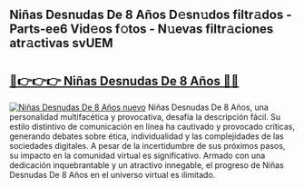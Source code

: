 ## Niñas Desnudas De 8 Años D𝚎sn𝚞dos filtr𝚊dos - Parts-ee6 Vid𝚎os f𝚘tos - N𝚞evas filtr𝚊ciones atr𝚊ctivas svUEM

# <h2><a href="http://mb72fqk.tromn.icu/?c=Ni%c3%b1as+Desnudas+De+8+A%c3%b1os">🔗👉👉👉 Niñas Desnudas De 8 Años 🔗🔗</a></h2>

[![Niñas Desnudas De 8 Años nuevo](https://i.imgur.com/pEAQMta.gif)](http://mb72fqk.tromn.icu/?c=Ni%c3%b1as+Desnudas+De+8+A%c3%b1os)
Niñas Desnudas De 8 Años, una personalidad multifacética y provocativa, desafía la descripción fácil. Su estilo distintivo de comunicación en línea ha cautivado y provocado críticas, generando debates sobre ética, individualidad y las complejidades de las sociedades digitales. A pesar de la incertidumbre de sus próximos pasos, su impacto en la comunidad virtual es significativo. Armado con una dedicación inquebrantable y un atractivo innegable, el progreso de Niñas Desnudas De 8 Años en el universo virtual es ilimitado.
